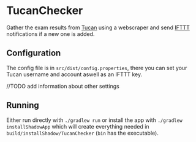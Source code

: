 # TucanChecker

Gather the exam results from [Tucan](https://www.tucan.tu-darmstadt.de) using a webscraper and send
[IFTTT](https://ifttt.com) notifications if a new one is added.

## Configuration
The config file is in `src/dist/config.properties`, there you can set your Tucan
username and account aswell as an IFTTT key.

//TODO add information about other settings

## Running

Either run directly with `./gradlew run` or install the app with
`./gradlew
installShadowApp` which will create everything needed in
`build/installShadow/TucanChecker` (`bin` has the executable).
